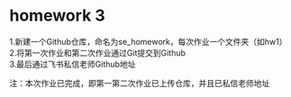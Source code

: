 # homework 3
1.新建一个Github仓库，命名为se_homework，每次作业一个文件夹（如hw1）<br>
2.将第一次作业和第二次作业通过Git提交到Github<br>
3.最后通过飞书私信老师Github地址<br>

注：本次作业已完成，即第一第二次作业已上传仓库，并且已私信老师地址
